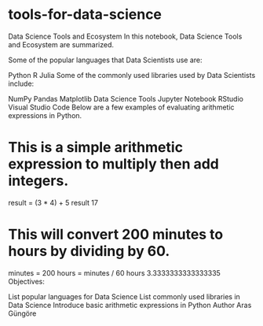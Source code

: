 # tools-for-data-science
 Data Science Tools and Ecosystem
In this notebook, Data Science Tools and Ecosystem are summarized.

Some of the popular languages that Data Scientists use are:

Python
R
Julia
Some of the commonly used libraries used by Data Scientists include:

NumPy
Pandas
Matplotlib
Data Science Tools
Jupyter Notebook
RStudio
Visual Studio Code
Below are a few examples of evaluating arithmetic expressions in Python.
# This is a simple arithmetic expression to multiply then add integers.
result = (3 * 4) + 5
result
17
# This will convert 200 minutes to hours by dividing by 60.
minutes = 200
hours = minutes / 60
hours
3.3333333333333335
Objectives:

List popular languages for Data Science
List commonly used libraries in Data Science
Introduce basic arithmetic expressions in Python
Author
Aras Güngöre
